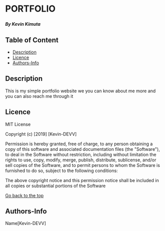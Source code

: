
# PORTFOLIO
### 
##### By Kevin Kimuta
## Table of Content
+ [Description](#Description)
+ [Licence](#Licence)
+ [Authors-Info](#Authors-Info)

## Description 
<p>This is my simple portfolio website we you can know about me more and you can also reach me through it</p>

## Licence
MIT License

Copyright (c) [2019] [Kevin-DEVV]

Permission is hereby granted, free of charge, to any person obtaining a copy of this software and associated documentation files (the "Software"), to deal in the Software without restriction, including without limitation the rights to use, copy, modify, merge, publish, distribute, sublicense, and/or sell copies of the Software, and to permit persons to whom the Software is furnished to do so, subject to the following conditions:

The above copyright notice and this permission notice shall be included in all copies or substantial portions of the Software

[Go back to the top](#PORTFOLIO)

## Authors-Info
Name[Kevin-DEVV]

